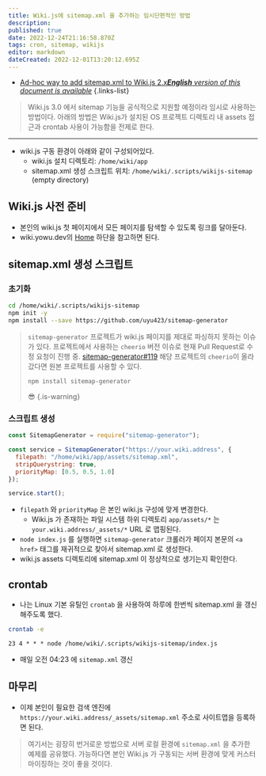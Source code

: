 ```yaml
---
title: Wiki.js에 sitemap.xml 을 추가하는 임시단편적인 방법
description: 
published: true
date: 2022-12-24T21:16:58.870Z
tags: cron, sitemap, wikijs
editor: markdown
dateCreated: 2022-12-01T13:20:12.695Z
---
```


- [Ad-hoc way to add sitemap.xml to Wiki.js 2.x***English** version of this document is available*](/en/dev/Wiki-js/How-to-add-temporary-sitemap-xml-to-Wiki-js)
{.links-list}

> Wiki.js 3.0 에서 sitemap 기능을 공식적으로 지원할 예정이라 임시로 사용하는 방법이다.
> 아래의 방법은 Wiki.js가 설치된 OS 프로젝트 디렉토리 내 assets 접근과 crontab 사용이 가능함을 전제로 한다.

---

- wiki.js 구동 환경이 아래와 같이 구성되어있다.
  - wiki.js 설치 디렉토리: `/home/wiki/app`
  - sitemap.xml 생성 스크립트 위치: `/home/wiki/.scripts/wikijs-sitemap` (empty directory)
  
## Wiki.js 사전 준비

- 본인의 wiki.js 첫 페이지에서 모든 페이지를 탐색할 수 있도록 링크를 달아둔다.
- wiki.yowu.dev의 [Home](/home) 하단을 참고하면 된다.

## sitemap.xml 생성 스크립트

### 초기화

```bash
cd /home/wiki/.scripts/wikijs-sitemap
npm init -y
npm install --save https://github.com/uyu423/sitemap-generator
```

> `sitemap-generator` 프로젝트가 wiki.js 페이지를 제대로 파싱하지 못하는 이슈가 있다.
> 프로젝트에서 사용하는 `cheerio` 버전 이슈로 현재 Pull Request로 수정 요청이 진행 중. [sitemap-generator#119](https://github.com/lgraubner/sitemap-generator/pull/119)
> 해당 프로젝트의 `cheerio`이 올라갔다면 원본 프로젝트를 사용할 수 있다.
> ```bash
> npm install sitemap-generator
> ```
> 😎
{.is-warning}

### 스크립트 생성

```javascript
const SitemapGenerator = require("sitemap-generator");

const service = SitemapGenerator("https://your.wiki.address", {
  filepath: "/home/wiki/app/assets/sitemap.xml",
  stripQuerystring: true,
  priorityMap: [0.5, 0.5, 1.0]
});

service.start();
```

- `filepath` 와 `priorityMap` 은 본인 wiki.js 구성에 맞게 변경한다.
  - Wiki.js 가 존재하는 파일 시스템 하위 디렉토리 `app/assets/*` 는 `your.wiki.address/_assets/*` URL 로 맵핑된다.
- `node index.js` 를 실행하면 `sitemap-generator` 크롤러가 페이지 본문의 `<a href>` 태그를 재귀적으로 찾아서 sitemap.xml 로 생성한다.
- wiki.js assets 디렉토리에 sitemap.xml 이 정상적으로 생기는지 확인한다.

## crontab

- 나는 Linux 기본 유틸인 `crontab` 을 사용하여 하루에 한번씩 sitemap.xml 을 갱신해주도록 했다.

```bash
crontab -e
```
```cron
23 4 * * * node /home/wiki/.scripts/wikijs-sitemap/index.js
```
- 매일 오전 04:23 에 `sitemap.xml` 갱신

## 마무리

- 이제 본인이 필요한 검색 엔진에 `https://your.wiki.address/_assets/sitemap.xml` 주소로 사이트맵을 등록하면 된다.

> 여기서는 굉장히 번거로운 방법으로 서버 로컬 환경에 `sitemap.xml` 을 추가한 예제를 공유했다. 
> 가능하다면 본인 Wiki.js 가 구동되는 서버 환경에 맞게 커스터마이징하는 것이 좋을 것이다.